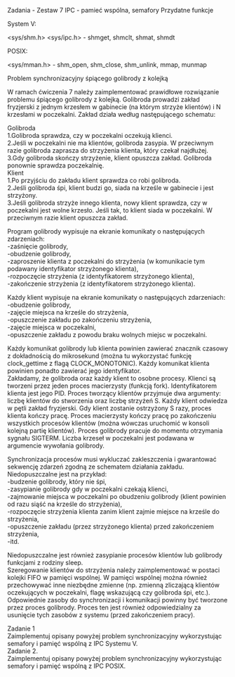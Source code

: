 Zadania - Zestaw 7
IPC - pamieć wspólna, semafory
Przydatne funkcje

System V:

<sys/shm.h> <sys/ipc.h> - shmget, shmclt, shmat, shmdt

POSIX:

<sys/mman.h> - shm_open, shm_close, shm_unlink, mmap, munmap

Problem synchronizacyjny śpiącego golibrody z kolejką

W ramach ćwiczenia 7 należy zaimplementować prawidłowe rozwiązanie problemu śpiącego golibrody z kolejką. 
Golibroda prowadzi zakład fryzjerski z jednym krzesłem w gabinecie (na którym strzyże klientów) i N krzesłami w poczekalni. Zakład działa według następującego schematu:  

Golibroda  
1.Golibroda sprawdza, czy w poczekalni oczekują klienci.  
2.Jeśli w poczekalni nie ma klientów, golibroda zasypia. W przeciwnym razie golibroda zaprasza do strzyżenia klienta, który czekał najdłużej.  
3.Gdy golibroda skończy strzyżenie, klient opuszcza zakład. Golibroda ponownie sprawdza poczekalnię.  
Klient  
1.Po przyjściu do zakładu klient sprawdza co robi golibroda.  
2.Jeśli golibroda śpi, klient budzi go, siada na krześle w gabinecie i jest strzyżony.  
3.Jeśli golibroda strzyże innego klienta, nowy klient sprawdza, czy w poczekalni jest wolne krzesło. Jeśli tak, to klient siada w poczekalni. W przeciwnym razie klient opuszcza zakład.  

Program golibrody wypisuje na ekranie komunikaty o następujących zdarzeniach:  
-zaśnięcie golibrody,  
-obudzenie golibrody,  
-zaproszenie klienta z poczekalni do strzyżenia (w komunikacie tym podawany identyfikator strzyżonego klienta),  
-rozpoczęcie strzyżenia (z identyfikatorem strzyżonego klienta),  
-zakończenie strzyżenia (z identyfikatorem strzyżonego klienta).  

Każdy klient wypisuje na ekranie komunikaty o następujących zdarzeniach:
-obudzenie golibrody,  
-zajęcie miejsca na krześle do strzyżenia,  
-opuszczenie zakładu po zakończeniu strzyżenia,  
-zajęcie miejsca w poczekalni,  
-opuszczenie zakładu z powodu braku wolnych miejsc w poczekalni.  

Każdy komunikat golibrody lub klienta powinien zawierać znacznik czasowy z dokładnością do mikrosekund (można tu wykorzystać funkcję clock_gettime z flagą CLOCK_MONOTONIC). 
Każdy komunikat klienta powinien ponadto zawierać jego identyfikator.  
Zakładamy, że golibroda oraz każdy klient to osobne procesy. Klienci są tworzeni przez jeden proces macierzysty (funkcją fork). Identyfikatorem klienta jest jego PID. 
Proces tworzący klientów przyjmuje dwa argumenty: liczbę klientów do stworzenia oraz liczbę strzyżeń S. 
Każdy klient odwiedza w pętli zakład fryzjerski. 
Gdy klient zostanie ostrzyżony S razy, proces klienta kończy pracę. 
Proces macierzysty kończy pracę po zakończeniu wszystkich procesów klientów (można wówczas uruchomić w konsoli kolejną partię klientów). 
Proces golibrody pracuje do momentu otrzymania sygnału SIGTERM.
Liczba krzeseł w poczekalni jest podawana w argumencie wywołania golibrody.  

Synchronizacja procesów musi wykluczać zakleszczenia i gwarantować sekwencję zdarzeń zgodną ze schematem działania zakładu. Niedopuszczalne jest na przykład:  
-budzenie golibrody, który nie śpi,  
-zasypianie golibrody gdy w poczekalni czekają klienci,  
-zajmowanie miejsca w poczekalni po obudzeniu golibrody (klient powinien od razu siąść na krześle do strzyżenia),  
-rozpoczęcie strzyżenia klienta zanim klient zajmie miejsce na krześle do strzyżenia,  
-opuszczenie zakładu (przez strzyżonego klienta) przed zakończeniem strzyżenia,  
-itd.  

Niedopuszczalne jest również zasypianie procesów klientów lub golibrody funkcjami z rodziny sleep.  
Szeregowanie klientów do strzyżenia należy zaimplementować w postaci kolejki FIFO w pamięci wspólnej. 
W pamięci wspólnej można również przechowywać inne niezbędne zmienne (np. zmienną zliczającą klientów oczekujących w poczekalni, flagę wskazującą czy golibroda śpi, etc.). 
Odpowiednie zasoby do synchronizacji i komunikacji powinny być tworzone przez proces golibrody. 
Proces ten jest również odpowiedzialny za usunięcie tych zasobów z systemu (przed zakończeniem pracy).  

Zadanie 1  
Zaimplementuj opisany powyżej problem synchronizacyjny wykorzystując semafory i pamięć wspólną z IPC Systemu V.  
Zadanie 2.  
Zaimplementuj opisany powyżej problem synchronizacyjny wykorzystując semafory i pamięć wspólną z IPC POSIX.
